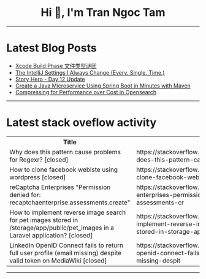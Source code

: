 <h1 align="center">Hi 👋, I'm Tran Ngoc Tam</h1>

---

# Latest Blog Posts 
<!-- BLOG-POST-LIST:START -->
- [Xcode Build Phase 文件类型谜团](https://dev.to/yo1995/xcode-build-phase-wen-jian-lei-xing-mi-tuan-o03)
- [The IntelliJ Settings I Always Change &lpar;Every. Single. Time.&rpar;](https://dev.to/tarcalia/the-intellij-settings-i-always-change-every-single-time-2oii)
- [Story Hero - Day 12 Update](https://dev.to/danielreiling/story-hero-day-12-update-2p5c)
- [Create a Java Microservice Using Spring Boot in Minutes with Maven](https://dev.to/amit_salvi_at_dev_to/create-a-java-microservice-using-spring-boot-in-minutes-with-maven-50p9)
- [Compressing for Performance over Cost in Opensearch](https://dev.to/aayush/compressing-for-performance-over-cost-in-opensearch-2d)
<!-- BLOG-POST-LIST:END -->

---

# Latest stack oveflow activity
<table>
  <tr><th>Title</th><th>Link</th></tr>
  <!-- STACKOVERFLOW:START --><tr><td>Why does this pattern cause problems for Regexr? [closed]</td><td>https://stackoverflow.com/questions/79660946/why-does-this-pattern-cause-problems-for-regexr</td></tr><tr><td>How to clone facebook webiste using wordpress [closed]</td><td>https://stackoverflow.com/questions/79660894/how-to-clone-facebook-webiste-using-wordpress</td></tr><tr><td>reCaptcha Enterprises &quot;Permission denied for: recaptchaenterprise.assessments.create&quot;</td><td>https://stackoverflow.com/questions/79660732/recaptcha-enterprises-permission-denied-for-recaptchaenterprise-assessments-cr</td></tr><tr><td>How to implement reverse image search for pet images stored in /storage/app/public/pet_images in a Laravel application? [closed]</td><td>https://stackoverflow.com/questions/79660670/how-to-implement-reverse-image-search-for-pet-images-stored-in-storage-app-publ</td></tr><tr><td>LinkedIn OpenID Connect fails to return full user profile &lpar;email missing&rpar; despite valid token on MediaWiki [closed]</td><td>https://stackoverflow.com/questions/79660551/linkedin-openid-connect-fails-to-return-full-user-profile-email-missing-despit</td></tr><!-- STACKOVERFLOW:END -->
</table>

---


